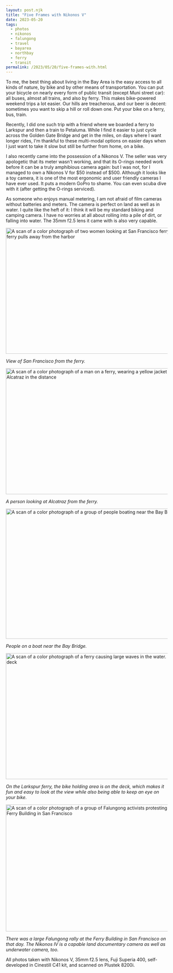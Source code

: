 ```yaml
---
layout: post.njk
title: "Five Frames with Nikonos V"
date: 2023-05-20
tags:
  - photos
  - nikonos
  - falungong
  - travel
  - bayarea
  - northbay
  - ferry
  - transit
permalink: /2023/05/20/five-frames-with.html
---
```

To me, the best thing about living in the Bay Area is the easy access to all kinds of nature, by bike and by other means of transportation. You can put your bicycle on nearly every form of public transit (except Muni street car): all buses, almost all trains, and also by ferry. This makes bike-powered weekend trips a lot easier. Our hills are treacherous, and our beer is decent: sometimes you want to skip a hill or roll down one. Put your bike on a ferry, bus, train.

Recently, I did one such trip with a friend where we boarded a ferry to Larkspur and then a train to Petaluma. While I find it easier to just cycle across the Golden Gate Bridge and get in the miles, on days where I want longer rides, I'm thankful to these multi-modal options on easier days when I just want to take it slow but still be further from home, on a bike.

I also recently came into the possession of a Nikonos V. The seller was very apologetic that its meter wasn't working, and that its O-rings needed work before it can be a truly amphibious camera again: but I was not, for I managed to own a Nikonos V for $50 instead of $500. Although it looks like a toy camera, it is one of the most ergonomic and user friendly cameras I have ever used. It puts a modern GoPro to shame. You can even scuba dive with it (after getting the O-rings serviced). 

As someone who enjoys manual metering, I am not afraid of film cameras without batteries and meters. The camera is perfect on land as well as in water. I quite like the heft of it: I think it will be my standard biking and camping camera. I have no worries at all about rolling into a pile of dirt, or falling into water. The 35mm f2.5 lens it came with is also very capable.

<img src="/photos/uploads/dac661ce52.jpg" width="600" height="393" alt="A scan of a color photograph of two women looking at San Francisco ferry building as a ferry pulls away from the harbor" />

*View of San Francisco from the ferry.*

<img src="/photos/uploads/0a51782335.jpg" width="600" height="393" alt="A scan of a color photograph of a man on a ferry, wearing a yellow jacket looking at Alcatraz in the distance" />

*A person looking at Alcatraz from the ferry.*

<img src="/photos/uploads/495df449b2.jpg" width="600" height="406" alt="A scan of a color photograph of a group of people boating near the Bay Bridge" />

*People on a boat near the Bay Bridge.*

<img src="/photos/uploads/41198dd307.jpg" width="600" height="393" alt="A scan of a color photograph of a ferry causing large waves in the water. View from the deck" />

*On the Larkspur ferry, the bike holding area is on the deck, which makes it fun and easy to look at the view while also being able to keep an eye on your bike.*

<img src="/photos/uploads/e9442612cc.jpg" width="600" height="396" alt="A scan of a color photograph of a group of Falungong activists protesting China at the Ferry Building in San Francisco" />

*There was a large Falungong rally at the Ferry Building in San Francisco on that day. The Nikonos IV is a capable land documentary camera as well as underwater camera, too.*

All photos taken with Nikonos V, 35mm f2.5 lens, Fuji Superia 400, self-developed in Cinestill C41 kit, and scanned on Plustek 8200i.
